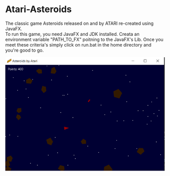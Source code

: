 # Atari-Asteroids
The classic game Asteroids released on and by ATARI re-created using JavaFX.
<br>
To run this game, you need JavaFX and JDK installed.
Creata an environment variable "PATH_TO_FX" poitning to the JavaFX's Lib.
Once you meet these criteria's simply click on run.bat in the home directory and you're good to go.

<img src="asteroids.jpg" alt ="Screenshot from game">
